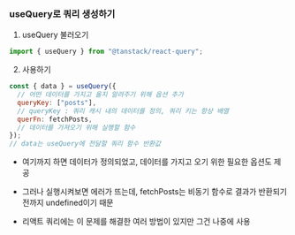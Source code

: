 ### useQuery로 쿼리 생성하기

1. useQuery 불러오기

```js
import { useQuery } from "@tanstack/react-query";
```

2. 사용하기

```js
const { data } = useQuery({
  // 어떤 데이터를 가지고 올지 알려주기 위해 옵션 추가
  queryKey: ["posts"],
  // queryKey : 쿼리 캐시 내의 데이터를 정의, 쿼리 키는 항상 배열
  querFn: fetchPosts,
  // 데이터를 가져오기 위해 실행할 함수
});
// data는 useQuery에 전달할 쿼리 함수 반환값
```

- 여기까지 하면 데이터가 정의되었고, 데이터를 가지고 오기 위한 필요한 옵션도 제공

- 그러나 실행시켜보면 에러가 뜨는데,
  fetchPosts는 비동기 함수로 결과가 반환되기 전까지 undefined이기 때문
- 리액트 쿼리에는 이 문제를 해결한 여러 방법이 있지만 그건 나중에 사용
